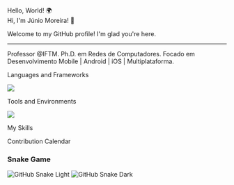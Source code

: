 Hello, World! 🌍  
Hi, I'm Júnio Moreira! 👋

Welcome to my GitHub profile! I'm glad you're here.

---

Professor @IFTM. Ph.D. em Redes de Computadores. Focado em Desenvolvimento Mobile | Android | iOS | Multiplataforma.

Languages and Frameworks

<p align="left">
  <a href="https://skillicons.dev">
    <img src="https://skillicons.dev/icons?i=kotlin,dart,python,java,nodejs,mysql" />
  </a>
</p>

Tools and Environments

<p align="left">
  <a href="https://skillicons.dev">
    <img src="https://skillicons.dev/icons?i=androidstudio,idea,vscode,docker,matlab,firebase" />
  </a>
</p>


My Skills


Contribution Calendar

### Snake Game
![GitHub Snake Light](https://github.com/Junio-Moreira/seu-usuario/blob/output/github-contribution-grid-snake.svg#gh-light-mode-only)
![GitHub Snake Dark](https://github.com/Junio-Moreira/seu-usuario/blob/output/github-contribution-grid-snake-dark.svg#gh-dark-mode-only)



<!---
Junio-Moreira/Junio-Moreira is a ✨ special ✨ repository because its `README.md` (this file) appears on your GitHub profile.
You can click the Preview link to take a look at your changes.
- 👋 Hi, I’m @Junio-Moreira
- 👀 I’m interested in ...
- 🌱 I’m currently learning ...
- 💞️ I’m looking to collaborate on ...
- 📫 How to reach me ...
- 😄 Pronouns: ...
- ⚡ Fun fact: ...
--->
